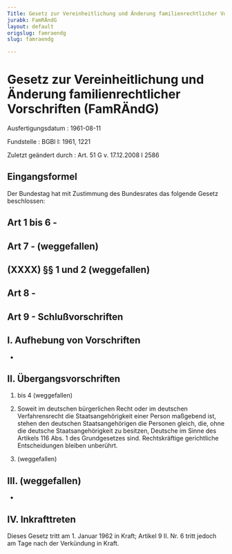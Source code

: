 ```yaml
---
Title: Gesetz zur Vereinheitlichung und Änderung familienrechtlicher Vorschriften
jurabk: FamRÄndG
layout: default
origslug: famraendg
slug: famraendg

---
```


# Gesetz zur Vereinheitlichung und Änderung familienrechtlicher Vorschriften (FamRÄndG)

Ausfertigungsdatum
:   1961-08-11

Fundstelle
:   BGBl I: 1961, 1221

Zuletzt geändert durch
:   Art. 51 G v. 17.12.2008 I 2586


## Eingangsformel

Der Bundestag hat mit Zustimmung des Bundesrates das folgende Gesetz
beschlossen:


## Art 1 bis 6 - 



## Art 7 - (weggefallen)



## (XXXX) §§ 1 und 2 (weggefallen)



## Art 8 - 



## Art 9 - Schlußvorschriften



## I. Aufhebung von Vorschriften

-


## II. Übergangsvorschriften


1.  bis 4 (weggefallen)





5.  Soweit im deutschen bürgerlichen Recht oder im deutschen
    Verfahrensrecht die Staatsangehörigkeit einer Person maßgebend ist,
    stehen den deutschen Staatsangehörigen die Personen gleich, die, ohne
    die deutsche Staatsangehörigkeit zu besitzen, Deutsche im Sinne des
    Artikels 116 Abs. 1 des Grundgesetzes sind. Rechtskräftige
    gerichtliche Entscheidungen bleiben unberührt.


6.  (weggefallen)





## III. (weggefallen)

-


## IV. Inkrafttreten

Dieses Gesetz tritt am 1. Januar 1962 in Kraft; Artikel 9 II. Nr. 6
tritt jedoch am Tage nach der Verkündung in Kraft.

